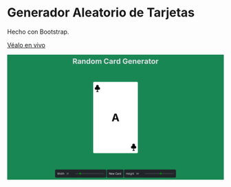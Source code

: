 # Generador Aleatorio de Tarjetas
Hecho con Bootstrap.

[Véalo en vivo](https://random-card-generator-wm.vercel.app/)

![Vista previa](src/assets/preview.png)
